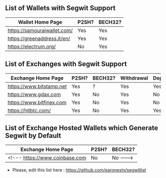 ## List of Wallets with Segwit Support

Wallet Home Page | P2SH? | BECH32?
------------ | ------------- | --------------
<https://samouraiwallet.com/> | Yes | Yes
https://greenaddress.it/en/ | Yes | Yes
https://electrum.org/ | No | Yes

## List of Exchanges with Segwit  Support

Exchange Home Page | P2SH? | BECH32? | Withdrawal | Deposit
------------ | ------------- | -------------- | -------- | --------
https://www.bitstamp.net | Yes | ? | Yes | Yes
https://www.gdax.com | Yes | No | Yes | No
https://www.bitfinex.com | Yes | No | Yes | No
<https://hitbtc.com/> | Yes | No | Yes | Yes

## List of Exchange Hosted Wallets which Generate Segwit by Default

Exchange Home Page | P2SH? | BECH32?
------------ | ------------- | --------------
<!--- https://www.coinbase.com | No | No --->

* Please, edit this list here : https://github.com/earonesty/segwitlist
